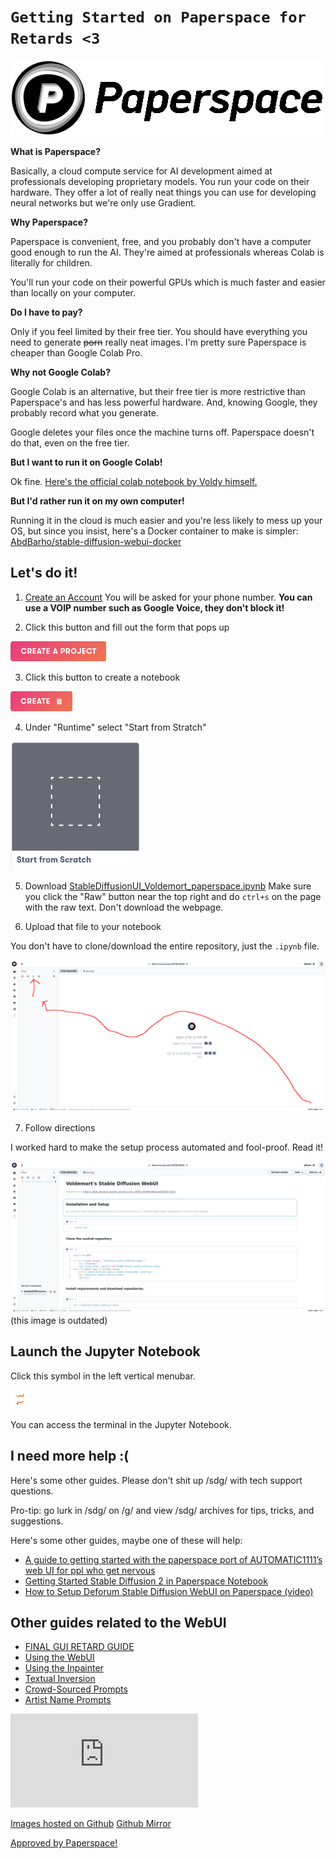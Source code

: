 # `Getting Started on Paperspace for Retards <3`

![paperspace](https://raw.githubusercontent.com/Engineer-of-Stuff/stable-diffusion-paperspace/main/docs/assets/paperspace.png)

**What is Paperspace?**

Basically, a cloud compute service for AI development aimed at professionals developing proprietary models. You run your code on their hardware. They offer a lot of really neat things you can use for developing neural networks but we're only use Gradient.

**Why Paperspace?**

Paperspace is convenient, free, and you probably don't have a computer good enough to run the AI. They're aimed at professionals whereas Colab is literally for children.

You'll run your code on their powerful GPUs which is much faster and easier than locally on your computer.



**Do I have to pay?**

Only if you feel limited by their free tier. You should have everything you need to generate ~~porn~~ really neat images. I'm pretty sure Paperspace is cheaper than Google Colab Pro.



**Why not Google Colab?**

Google Colab is an alternative, but their free tier is more restrictive than Paperspace's and has less powerful hardware. And, knowing Google, they probably record what you generate.

Google deletes your files once the machine turns off. Paperspace doesn't do that, even on the free tier.

**But I want to run it on Google Colab!**

Ok fine. [Here's the official colab notebook by Voldy himself.](https://colab.research.google.com/drive/1Iy-xW9t1-OQWhb0hNxueGij8phCyluOh)

**But I'd rather run it on my own computer!**

Running it in the cloud is much easier and you're less likely to mess up your OS, but since you insist, here's a Docker container to make is simpler: [AbdBarho/stable-diffusion-webui-docker](https://github.com/AbdBarho/stable-diffusion-webui-docker)


## Let's do it!



1. [Create an Account](https://console.paperspace.com/signup) You will be asked for your phone number. **You can use a VOIP number such as Google Voice, they don't block it!**

2. Click this button and fill out the form that pops up

![create_project](https://raw.githubusercontent.com/Engineer-of-Stuff/stable-diffusion-paperspace/main/docs/assets/create_project.png)

3. Click this button to create a notebook

![create_notebook](https://raw.githubusercontent.com/Engineer-of-Stuff/stable-diffusion-paperspace/main/docs/assets/create_notebook.png)

4. Under "Runtime" select "Start from Stratch"

![start_scratch.png](https://raw.githubusercontent.com/Engineer-of-Stuff/stable-diffusion-paperspace/main/docs/assets/start_scratch.png)

5. Download [StableDiffusionUI_Voldemort_paperspace.ipynb](https://github.com/Engineer-of-Stuff/stable-diffusion-paperspace/blob/main/StableDiffusionUI_Voldemort_paperspace.ipynb)
Make sure you click the "Raw" button near the top right and do `ctrl+s` on the page with the raw text. Don't download the webpage.

6. Upload that file to your notebook

You don't have to clone/download the entire repository, just the `.ipynb` file.

![upload](https://raw.githubusercontent.com/Engineer-of-Stuff/stable-diffusion-paperspace/main/docs/assets/upload.png)

7. Follow directions

I worked hard to make the setup process automated and fool-proof. Read it!

![final](https://raw.githubusercontent.com/Engineer-of-Stuff/stable-diffusion-paperspace/main/docs/assets/final.png)
(this image is outdated)

## Launch the Jupyter Notebook

Click this symbol in the left vertical menubar.

![open-jupiter](https://raw.githubusercontent.com/Engineer-of-Stuff/stable-diffusion-paperspace/main/docs/assets/open-jupiter.png)

You can access the terminal in the Jupyter Notebook.

## I need more help :(

Here's some other guides. Please don't shit up /sdg/ with tech support questions.

Pro-tip: go lurk in /sdg/ on /g/ and view /sdg/ archives for tips, tricks, and suggestions.

Here's some other guides, maybe one of these will help:
- [A guide to getting started with the paperspace port of AUTOMATIC1111’s web UI for ppl who get nervous](https://proximacentaurib.notion.site/A-guide-to-getting-started-with-the-paperspace-port-of-AUTOMATIC1111-s-web-UI-for-ppl-who-get-nervou-b83c2213f17e452e8b0e37ba64fe9758)
- [Getting Started Stable Diffusion 2 in Paperspace Notebook](https://weirdwonderfulai.art/resources/getting-started-stable-diffusion-2-in-paperspace-notebook/)
- [How to Setup Deforum Stable Diffusion WebUI on Paperspace (video)](https://www.youtube.com/watch?v=YuislijDeFo)

## Other guides related to the WebUI

- [FINAL GUI RETARD GUIDE](https://rentry.org/voldy)
- [Using the WebUI](https://rentry.org/voldy)
- [Using the Inpainter](https://rentry.org/drfar)
- [Textual Inversion](https://rentry.org/aikgx)
- [Crowd-Sourced Prompts](https://lexica.art/)
- [Artist Name Prompts](https://sgreens.notion.site/sgreens/4ca6f4e229e24da6845b6d49e6b08ae7?v=fdf861d1c65d456e98904fe3f3670bd3)

![](https://mato.evulid.cc/matomo.php?idsite=2&rec=1&url=https://rentry.org/865dy)

[Images hosted on Github](https://github.com/Engineer-of-Stuff/stable-diffusion-paperspace)
[Github Mirror](https://github.com/Engineer-of-Stuff/stable-diffusion-paperspace/blob/main/docs/archives/Getting%20Started%20on%20Paperspace.pdf)

[Approved by Paperspace!](https://github.com/Engineer-of-Stuff/stable-diffusion-paperspace/blob/master/docs/assets/approved%20by%20paperspace.png?raw=true)
